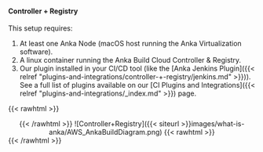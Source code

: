 #### Controller + Registry

This setup requires:

1. At least one Anka Node (macOS host running the Anka Virtualization software).
2. A linux container running the Anka Build Cloud Controller & Registry.
3. Our plugin installed in your CI/CD tool (like the [Anka Jenkins Plugin]({{< relref "plugins-and-integrations/controller-+-registry/jenkins.md" >}})). See a full list of plugins available on our [CI Plugins and Integrations]({{< relref "plugins-and-integrations/_index.md" >}}) page.

{{< rawhtml >}}<center>{{< /rawhtml >}}
![Controller+Registry]({{< siteurl >}}images/what-is-anka/AWS_AnkaBuildDiagram.png)
{{< rawhtml >}}</center>{{< /rawhtml >}}
